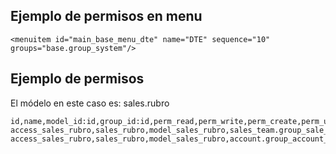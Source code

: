 ## Ejemplo de permisos en menu

```
<menuitem id="main_base_menu_dte" name="DTE" sequence="10" groups="base.group_system"/>

```

## Ejemplo de permisos

El módelo en este caso es: sales.rubro

```
id,name,model_id:id,group_id:id,perm_read,perm_write,perm_create,perm_unlink
access_sales_rubro,sales_rubro,model_sales_rubro,sales_team.group_sale_salesman,1,1,1,1
access_sales_rubro,sales_rubro,model_sales_rubro,account.group_account_user,1,1,1,1
```
